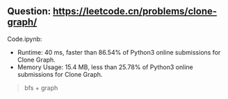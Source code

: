 ## Question: https://leetcode.cn/problems/clone-graph/

Code.ipynb:
* Runtime: 40 ms, faster than 86.54% of Python3 online submissions for Clone Graph.
* Memory Usage: 15.4 MB, less than 25.78% of Python3 online submissions for Clone Graph.
> bfs + graph
